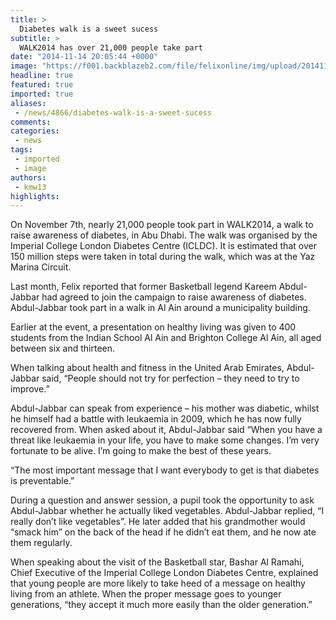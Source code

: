 ```yaml
---
title: >
  Diabetes walk is a sweet sucess
subtitle: >
  WALK2014 has over 21,000 people take part
date: "2014-11-14 20:05:44 +0000"
image: "https://f001.backblazeb2.com/file/felixonline/img/upload/201411142005-ps3110-kee_5292.jpg"
headline: true
featured: true
imported: true
aliases:
 - /news/4866/diabetes-walk-is-a-sweet-sucess
comments:
categories:
 - news
tags:
 - imported
 - image
authors:
 - kmw13
highlights:
---
```


On November 7th, nearly 21,000 people took part in WALK2014, a walk to raise awareness of diabetes, in Abu Dhabi. The walk was organised by the Imperial College London Diabetes Centre (ICLDC). It is estimated that over 150 million steps were taken in total during the walk, which was at the Yaz Marina Circuit.

Last month, Felix reported that former Basketball legend Kareem Abdul-Jabbar had agreed to join the campaign to raise awareness of diabetes. Abdul-Jabbar took part in a walk in Al Ain around a municipality building.

Earlier at the event, a presentation on healthy living was given to 400 students from the Indian School Al Ain and Brighton College Al Ain, all aged between six and thirteen.

When talking about health and fitness in the United Arab Emirates, Abdul-Jabbar said, “People should not try for perfection – they need to try to improve.”

Abdul-Jabbar can speak from experience – his mother was diabetic, whilst he himself had a battle with leukaemia in 2009, which he has now fully recovered from. When asked about it, Abdul-Jabbar said “When you have a threat like leukaemia in your life, you have to make some changes. I’m very fortunate to be alive. I’m going to make the best of these years.

“The most important message that I want everybody to get is that diabetes is preventable.”

During a question and answer session, a pupil took the opportunity to ask Abdul-Jabbar whether he actually liked vegetables. Abdul-Jabbar replied, “I really don’t like vegetables”. He later added that his grandmother would “smack him” on the back of the head if he didn’t eat them, and he now ate them regularly.

When speaking about the visit of the Basketball star, Bashar Al Ramahi, Chief Executive of the Imperial College London Diabetes Centre, explained that young people are more likely to take heed of a message on healthy living from an athlete. When the proper message goes to younger generations, “they accept it much more easily than the older generation.”
